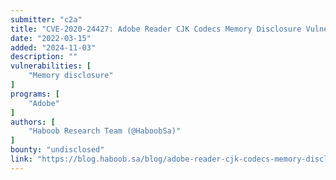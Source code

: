 ```yaml
---
submitter: "c2a"
title: "CVE-2020-24427: Adobe Reader CJK Codecs Memory Disclosure Vulnerability"
date: "2022-03-15"
added: "2024-11-03"
description: ""
vulnerabilities: [
    "Memory disclosure"
]
programs: [
    "Adobe"
]
authors: [
    "Haboob Research Team (@HaboobSa)"
]
bounty: "undisclosed"
link: "https://blog.haboob.sa/blog/adobe-reader-cjk-codecs-memory-disclosure-vulnerability"
---
```





